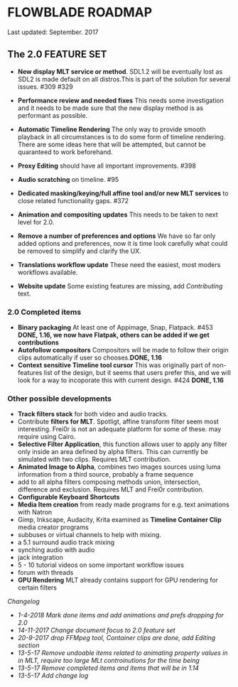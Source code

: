 # FLOWBLADE ROADMAP

Last updated: September. 2017

## The 2.0 FEATURE SET
- **New display MLT service or method**. SDL1.2 will be eventually lost as SDL2 is made default on all distros.This is part of the solution for several issues. #309 #329 
- **Performance review and needed fixes** This needs some investigation and it needs to be made sure that the new display method is as performant as possible.
- **Automatic Timeline Rendering** The only way to provide smooth playback in all circumstances is to do some form of timeline rendering. There are some ideas here that will be attempted, but cannot be quaranteed to work beforehand.
- **Proxy Editing** should have all important improvements. #398 
- **Audio scratching** on timeline. #95
- **Dedicated masking/keying/full affine tool and/or new MLT services** to close related functionality gaps. #372 

- **Animation and compositing updates** This needs to be taken to next level for 2.0.
- **Remove a number of preferences and options** We have so far only added options and preferences, now it is time look carefully what could be removed to simplify and clarify the UX.
- **Translations workflow update** These need the easiest, most moders workflows available.
- **Website update** Some existing features are missing, add *Contributing* text.

### 2.0 Completed items
- **Binary packaging** At least one of Appimage, Snap, Flatpack. #453 **DONE, 1.16, we now have Flatpak, others can be added if we get contributions**
- **Autofollow compositors** Compositors will be made to follow their origin clips automatically if user so chooses.**DONE, 1.16**
- **Context sensitive Timeline tool cursor** This was originally part of non-features list of the design, but it seems that users prefer this, and we will look for a way to incoporate this with current design. #424 **DONE, 1.16**

### Other possible developments
- **Track filters stack** for both video and audio tracks.
- Contribute **filters for MLT**. Spotligt, affine transform filter seem most interesting. Frei0r is not an adequate platform for some of these. may require using Cairo.
- **Selective Filter Application**, this function allows user to apply any filter only inside an area defined by alpha filters. This can currently be simulated with two clips. Requires MLT contribution.
- **Animated Image to Alpha**, combines two images sources using luma information from a third source, probably a frame sequence
- add to all alpha filters composing methods union, intersection, difference and exclusion.  Requires MLT and Frei0r contribution.
- **Configurable Keyboard Shortcuts**
- **Media Item creation** from ready made programs for e.g. text animations with Natron
- Gimp, Inkscape, Audacity, Krita examined as **Timeline Container Clip** media creator programs
- subbuses or virtual channels to help with mixing.
- a 5.1 surround audio track mixing
- synching audio with audio
- jack integration
- 5 - 10 tutorial videos on some important workflow issues
- forum with threads
- **GPU Rendering** MLT already contains support for GPU rendering for certain filters
	


*Changelog*
- *1-4-2018 Mark done items and add animations and prefs dropping for 2.0*
- *14-11-2017 Change document focus to 2.0 feature set*
- *20-9-2017 drop FFMpeg tool, Container clips are done, add Editing section*
- *13-5-17 Remove undoable items related to animating property values in in MLT, require too large MLt controinutions for the time being*
- *13-5-17 Remove completed items and items that will be in 1.14*
- *13-5-17 Add change log*
	

